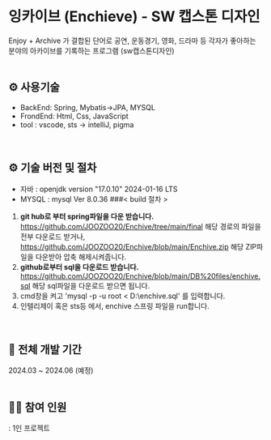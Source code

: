 # 잉카이브 (Enchieve) - SW 캡스톤 디자인
Enjoy + Archive 가 결합된 단어로 공연, 운동경기, 영화, 드라마 등 각자가 좋아하는 분야의 아카이브를 기록하는 프로그램 (sw캡스톤디자인)
<br><br> 

## ⚙ 사용기술
- BackEnd: Spring, Mybatis->JPA, MYSQL
- FrondEnd: Html, Css, JavaScript
- tool : vscode, sts -> intelliJ, pigma
<br>

## ⚙ 기술 버전 및 절차
- 자바 : openjdk version "17.0.10" 2024-01-16 LTS
- MYSQL : mysql  Ver 8.0.36
###< build 절차 >
1. <b> git hub로 부터 spring파일을 다운 받습니다.</b> <br>
 https://github.com/JOOZOO20/Enchive/tree/main/final 해당 경로의 파일을 전부 다운로드 받거나, https://github.com/JOOZOO20/Enchive/blob/main/Enchive.zip 해당 ZIP파일을 다운받아 압축 해제시켜줍니다. 
2. <b> github로부터 sql을 다운로드 받습니다. </b> <br>
https://github.com/JOOZOO20/Enchive/blob/main/DB%20files/enchive.sql 해당 sql파일을 다운로드 받으면 됩니다. 
3. cmd창을 켜고 'mysql -p -u root < D:\enchive.sql' 를 입력합니다.
4. 인텔리제이 혹은 sts등 에서, enchive 스프링 파일을 run합니다.
<br>

## 📆 전체 개발 기간
2024.03 ~ 2024.06 (예정)
<br>
<br>

## 🙋‍♀️ 참여 인원
: 1인 프로젝트
